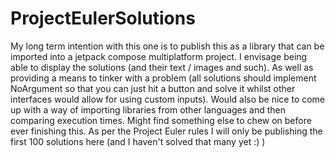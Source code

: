 # ProjectEulerSolutions

My long term intention with this one is to publish this as a library that can be imported into a jetpack compose multiplatform
project. I envisage being able to display the solutions (and their text / images and such). As well as providing a means
to tinker with a problem (all solutions should implement NoArgument so that you can just hit a button and solve it
whilst other interfaces would allow for using custom inputs). Would also be nice to come up with a way of importing
libraries from other languages and then comparing execution times. Might find something else to chew on before ever
finishing this.
As per the Project Euler rules I will only be publishing the first 100 solutions here (and I haven't solved that many
yet :) )
